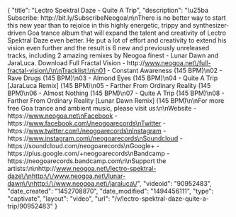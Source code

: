 {
    "title": "Lectro Spektral Daze - Quite A Trip",
    "description": "\u25ba Subscribe: http:\/\/bit.ly\/SubscribeNeogoa\n\nThere is no better way to start this new year than to rejoice in this highly energetic, trippy and synthesizer-driven Goa trance album that will expand the talent and creativity of Lectro Spektral Daze even better. He put a lot of effort and creativity to extend his vision even further and the result is 6 new and previously unreleased tracks, including 2 amazing remixes by Neogoa finest - Lunar Dawn and JaraLuca. Download Full Fractal Vision - http:\/\/www.neogoa.net\/full-fractal-vision\/\n\nTracklist:\n\n01 - Constant Awareness (145 BPM)\n02 - Rave Drugs (145 BPM)\n03 - Almond Eyes (145 BPM)\n04 - Quite A Trip [JaraLuca Remix] (145 BPM)\n05 - Farther From Ordinary Reality (145 BPM)\n06 - Almost Nothing (145 BPM)\n07 - Quite A Trip (145 BPM)\n08 - Farther From Ordinary Reality [Lunar Dawn Remix] (145 BPM)\n\nFor more free Goa trance and ambient music, please visit us:\n\nWebsite - https:\/\/www.neogoa.net\nFacebook - https:\/\/www.facebook.com\/neogoarecords\nTwitter - https:\/\/www.twitter.com\/neogoarecords\nInstagram - https:\/\/www.instagram.com\/neogoarecords\nSoundcloud - https:\/\/soundcloud.com\/neogoarecords\nGoogle+ - https:\/\/plus.google.com\/+neogoarecords\nBandcamp - https:\/\/neogoarecords.bandcamp.com\n\nSupport the artists:\n\nhttp:\/\/www.neogoa.net\/lectro-spektral-daze\/\nhttp:\/\/www.neogoa.net\/lunar-dawn\/\nhttp:\/\/www.neogoa.net\/jaraluca\/",
    "videoid": "90952483",
    "date_created": "1452708870",
    "date_modified": "1494456111",
    "type": "captivate",
    "layout": "video",
    "url": "\/v\/lectro-spektral-daze-quite-a-trip\/90952483"
}